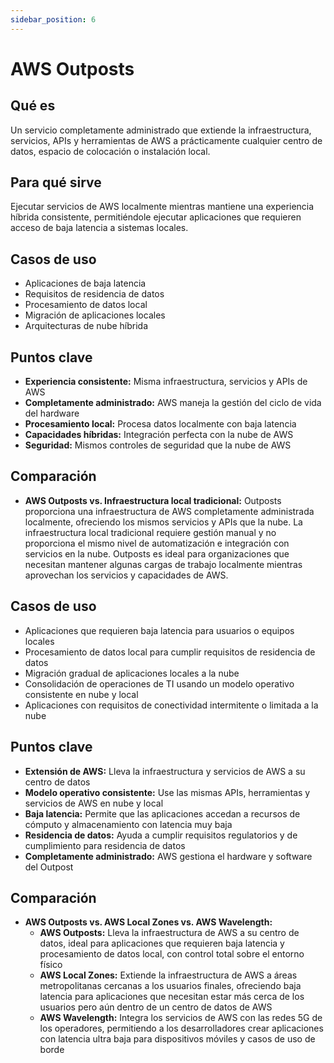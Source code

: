 ```yaml
---
sidebar_position: 6
---
```


# AWS Outposts

## Qué es
Un servicio completamente administrado que extiende la infraestructura, servicios, APIs y herramientas de AWS a prácticamente cualquier centro de datos, espacio de colocación o instalación local.

## Para qué sirve
Ejecutar servicios de AWS localmente mientras mantiene una experiencia híbrida consistente, permitiéndole ejecutar aplicaciones que requieren acceso de baja latencia a sistemas locales.

## Casos de uso
- Aplicaciones de baja latencia
- Requisitos de residencia de datos
- Procesamiento de datos local
- Migración de aplicaciones locales
- Arquitecturas de nube híbrida

## Puntos clave
- **Experiencia consistente:** Misma infraestructura, servicios y APIs de AWS
- **Completamente administrado:** AWS maneja la gestión del ciclo de vida del hardware
- **Procesamiento local:** Procesa datos localmente con baja latencia
- **Capacidades híbridas:** Integración perfecta con la nube de AWS
- **Seguridad:** Mismos controles de seguridad que la nube de AWS

## Comparación
- **AWS Outposts vs. Infraestructura local tradicional:** Outposts proporciona una infraestructura de AWS completamente administrada localmente, ofreciendo los mismos servicios y APIs que la nube. La infraestructura local tradicional requiere gestión manual y no proporciona el mismo nivel de automatización e integración con servicios en la nube. Outposts es ideal para organizaciones que necesitan mantener algunas cargas de trabajo localmente mientras aprovechan los servicios y capacidades de AWS.

## Casos de uso
- Aplicaciones que requieren baja latencia para usuarios o equipos locales
- Procesamiento de datos local para cumplir requisitos de residencia de datos
- Migración gradual de aplicaciones locales a la nube
- Consolidación de operaciones de TI usando un modelo operativo consistente en nube y local
- Aplicaciones con requisitos de conectividad intermitente o limitada a la nube

## Puntos clave
- **Extensión de AWS:** Lleva la infraestructura y servicios de AWS a su centro de datos
- **Modelo operativo consistente:** Use las mismas APIs, herramientas y servicios de AWS en nube y local
- **Baja latencia:** Permite que las aplicaciones accedan a recursos de cómputo y almacenamiento con latencia muy baja
- **Residencia de datos:** Ayuda a cumplir requisitos regulatorios y de cumplimiento para residencia de datos
- **Completamente administrado:** AWS gestiona el hardware y software del Outpost

## Comparación
- **AWS Outposts vs. AWS Local Zones vs. AWS Wavelength:**
  - **AWS Outposts:** Lleva la infraestructura de AWS a su centro de datos, ideal para aplicaciones que requieren baja latencia y procesamiento de datos local, con control total sobre el entorno físico
  - **AWS Local Zones:** Extiende la infraestructura de AWS a áreas metropolitanas cercanas a los usuarios finales, ofreciendo baja latencia para aplicaciones que necesitan estar más cerca de los usuarios pero aún dentro de un centro de datos de AWS
  - **AWS Wavelength:** Integra los servicios de AWS con las redes 5G de los operadores, permitiendo a los desarrolladores crear aplicaciones con latencia ultra baja para dispositivos móviles y casos de uso de borde 